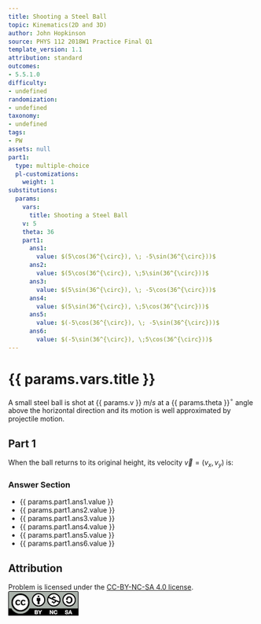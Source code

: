 ```yaml
---
title: Shooting a Steel Ball
topic: Kinematics(2D and 3D)
author: John Hopkinson
source: PHYS 112 2018W1 Practice Final Q1
template_version: 1.1
attribution: standard
outcomes:
- 5.5.1.0
difficulty:
- undefined
randomization:
- undefined
taxonomy:
- undefined
tags:
- PW
assets: null
part1:
  type: multiple-choice
  pl-customizations:
    weight: 1
substitutions:
  params:
    vars:
      title: Shooting a Steel Ball
    v: 5
    theta: 36
    part1:
      ans1:
        value: $(5\cos(36^{\circ}), \; -5\sin(36^{\circ}))$
      ans2:
        value: $(5\cos(36^{\circ}), \;5\sin(36^{\circ}))$
      ans3:
        value: $(5\sin(36^{\circ}), \; -5\cos(36^{\circ}))$
      ans4:
        value: $(5\sin(36^{\circ}), \;5\cos(36^{\circ}))$
      ans5:
        value: $(-5\cos(36^{\circ}), \; -5\sin(36^{\circ}))$
      ans6:
        value: $(-5\sin(36^{\circ}), \;5\cos(36^{\circ}))$
---
```

# {{ params.vars.title }}
A small steel ball is shot at {{ params.v }} $m/s$ at a {{ params.theta }}$^{\circ}$ angle above the horizontal direction and its motion is well approximated by projectile motion.

## Part 1

When the ball returns to its original height, its velocity $\overrightarrow{v} = (v_x, v_y)$ is:

### Answer Section

- {{ params.part1.ans1.value }}
- {{ params.part1.ans2.value }}
- {{ params.part1.ans3.value }}
- {{ params.part1.ans4.value }}
- {{ params.part1.ans5.value }}
- {{ params.part1.ans6.value }}

## Attribution

Problem is licensed under the [CC-BY-NC-SA 4.0 license](https://creativecommons.org/licenses/by-nc-sa/4.0/).<br> ![The Creative Commons 4.0 license requiring attribution-BY, non-commercial-NC, and share-alike-SA license.](https://raw.githubusercontent.com/firasm/bits/master/by-nc-sa.png)